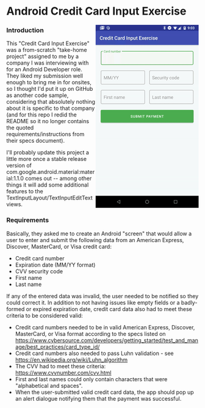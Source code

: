# Android Credit Card Input Exercise
<img align="right" src="CreditCardInputExercise.gif" alt="A general idea of how it looks/works" title="A general idea of how it looks/works"> 

### Introduction
This "Credit Card Input Exercise" was a from-scratch "take-home project" assigned to me by a company
I was interviewing with for an Android Developer role. They liked my submission well enough to bring me in for
onsites, so I thought I'd put it up on GitHub as another code sample, considering that absolutely
nothing about it is specific to that company (and for this repo I redid the README so it no longer contains
the quoted requirements/instructions from their specs document).

I'll probably update this project a little more once a stable release version of
com.google.android.material:material:1.1.0 comes out -- among other things it will add some additional features
to the TextInputLayout/TextInputEditText views.

### Requirements

Basically, they asked me to create an Android "screen" that would allow a user to enter and submit the
following data from an American Express, Discover, MasterCard, or Visa credit card: 
* Credit card number
* Expiration date (MM/YY format)
* CVV security code
* First name
* Last name

If any of the entered data was invalid, the user needed to be notified so they could correct it.
In addition to not having issues like empty fields or a badly-formed or expired expiration date,
credit card data also had to meet these criteria to be considered valid:
* Credit card numbers needed to be in valid American Express, Discover, MasterCard, or Visa format according
to the specs listed on https://www.cybersource.com/developers/getting_started/test_and_manage/best_practices/card_type_id/
* Credit card numbers also needed to pass Luhn validation - see https://en.wikipedia.org/wiki/Luhn_algorithm
* The CVV had to meet these criteria: https://www.cvvnumber.com/cvv.html
* First and last names could only contain characters that were "alphabetical and spaces". 
* When the user-submitted valid credit card data, the app should pop up an alert dialogue notifying them that the payment was successful.

